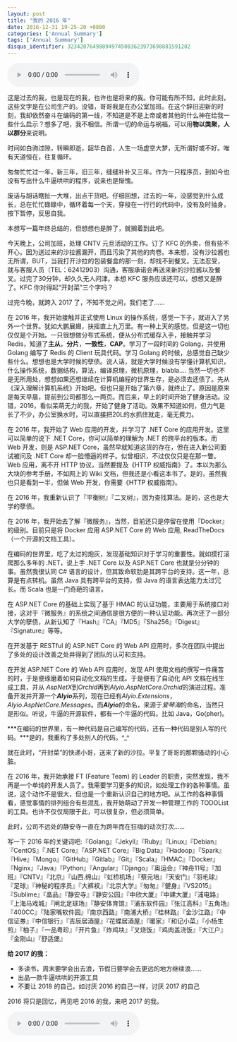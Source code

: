 ```yaml
---
layout: post
title: "我的 2016 年"
date: 2016-12-31 19-25-20 +0800
categories: ['Annual Summary']
tags: ['Annual Summary']
disqus_identifier: 323420764988949745083623973698881591202
---
```


<audio controls autoplay>
  <source src="/assets/audio/hero.mp3" type="audio/mpeg" />
</audio>

这是过去的我，也是现在的我，也许也是将来的我。你可能有所不知，此时此刻，这些文字是在公司生产的。没错，哥哥我是在办公室加班。在这个辞旧迎新的时刻，我却依然奋斗在编码的第一线，不知道是不是上帝或者其他的什么神在给我一些什么启示？想多了吧，我不相信。所谓一切的命运与祸福，可以用**物以类聚，人以群分**来说明。

时间如白驹过隙，转瞬即逝，韶华白首，人生一场虚空大梦，无所谓好或不好。唯有天道恒在，往复循环。

匆匆忙忙过一年，新三年，旧三年，缝缝补补又三年。作为一只程序员，到如今也没有写出什么牛逼哄哄的程序，说来也是惭愧。

废话与胡话瞎扯一大堆，出点干货吧。仔细回想，过去的一年，没感觉到什么成长，总在忙忙碌碌中，循环着每一个天，穿梭在一行行的代码中，没有及时抽身，按下暂停，反思自我。

本想写一篇年终总结的，但想想也是醉了，就搁着到此吧。

今天晚上，公司加班，处理 CNTV 元旦活动的工作。订了 KFC 的外卖，但有些不开心。因为送过来的沙拉酱漏开，而且污染了其他的肉卷。本来想，没有沙拉酱也无所谓，BUT，当我打开沙拉的包装餐盒的那一刻，却找不到餐叉。无法忍受，就与客服人员（TEL：62412903）沟通，客服承诺会再送来新的沙拉酱以及餐叉。过完了30分钟，却久久无人问津。本想 KFC 服务应该还可以，想想又是醉了。KFC 你对得起“开封菜”三个字吗？

过完今晚，就跨入 2017 了，不知不觉之间，我们老了……

在 2016 年，我开始接触并正式使用 Linux 的操作系统，感觉一下子，就进入了另外一个世界。犹如大鹏展翅，扶摇直上九万里。有一种上天的感觉。但是这一切也仅仅是个开始。一只很想做分布式系统，便从分布式缓存入手，接触并学习 Redis，知道了**主从**，**分片**，**一致性**，**CAP**。学习了一段时间的 Golang，并使用 Golang 编写了 Redis 的 Client 玩具代码。学习 Golang 的时候，总感觉自己缺少些什么。想想也是大学时候的孽债。说人话，就是大学时候没有学懂计算机知识，什么操作系统，数据结构，算法，编译原理，微机原理，blabla.... 当然一切也不是无所用处，想想如果还想继续在计算机编程的世界生存，是必须去还债了。先从《深入理解计算机系统》开始吧。但也只是开始了第六章，就终止了。原因是原来是每天早晨，提前到公司都那么一两页。而后来，早上的时间开始了健身活动。没错，2016，看似呆萌无力的我，开始了健身了活动。效果不知道如何，但力气是长了不少，办公室换水时，可以直接把20L的水抓住就走，毫无费力。

在 2016 年，我开始了 Web 应用的开发，并学习了 .NET Core 的应用开发。这里可以简单的说下 .NET Core，你可以简单的理解为 .NET 的跨平台的版本。而 Web 开发，则是 ASP.NET Core，虽然早就知道这货的存在，但在进入新公司面试被问及 .NET Core 却一脸懵逼的样子。似曾相识，不过仅仅只是在那一瞥。Web 应用，离不开 HTTP 协议，当然要提及《HTTP 权威指南》了。本以为那么大块的参考手册，不如网上的 Wiki 文档，但我还是小看这本书了。是的，虽然我也只是看到一半，但做 Web 开发，你需要《HTTP 权威指南》。

在 2016 年，我重新认识了『平衡树』『二叉树』，因为查找算法。是的，这也是大学的孽债。

在 2016 年，我开始去了解『微服务』，当然，目前还只是停留在使用『Docker』的级别。目前只是将 Docker 应用 ASP.NET Core 的 Web 应用, ReadTheDocs （一个开源的文档工具）。

在编码的世界里，吃了太过的炮灰，发现基础知识对于学习的重要性。就如摸打滚爬那么多年的 .NET，说上手 .NET Core 以及 ASP.NET Core 也就是分分钟的事。虽然我很认同 C# 语言的设计，但其致命软肋是其跨平台的支持。这一年，总算是有点转机。虽然 Java 具有跨平台的支持，但 Java 的语言表达能力太过冗长。而 Scala 也是一门奇葩的语言。

在 ASP.NET Core 的基础上实现了基于 HMAC 的认证功能，主要用于系统接口对接，这对于『微服务』的系统之间通信是很方便的一种认证功能。再次还了一部分大学的孽债，从新认知了『Hash』『CA』『MD5』『Sha256』『Digest』『Signature』等等。

在开发基于 RESTful 的 ASP.NET Core 的 Web API 应用时，多次在团队中提出了多处的设计改善之处并得到了团队的认可和支持。

在开发 ASP.NET Core 的 Web API 应用时，发现 API 使用文档的撰写一件痛苦的时，于是便琢磨着如何自动化文档的生成。于是便有了自动化 API 文档在线生成工具，并从 *AspNetX*到*Orchid*再到*Alyio.AspNetCore.Orchid*的演进过程。准备开发并开源一个***Alyio***系列，现在已经有*Alyio.Extensions*，*Alyio.AspNetCore.Messages*。而***Alyio***的命名，来源于*爱琴海*的命名，当然只是形似。听说，牛逼的开源软件，都有一个牛逼的代码。比如 Java，Go(pher)。

***在编码的世界里，有一种代码是自己编写的代码，还有一种代码是别人写的代码。***是的，我重构了多处别人的代码。^_^

就在此时，“开封菜”的快递小哥，送来了新的沙拉。平复了哥哥的那颗骚动的小心脏。

在 2016 年，我开始承接 FT (Feature Team) 的 Leader 的职责，突然发现，我不再是一个单纯的开发人员了。我需要学习更多的知识，如处理工作的各种事情。虽说，这个动作不是很大，但也是一个重新认识自己的地方吧。从工作的各种事情看，感觉事情的排列组合有些混乱，我开始萌动了开发一种管理工作的 TODOList 的工具。也许不仅仅局限于此，可以很复杂，但必须简单。

此时，公司不远处的静安寺一直在为跨年而在狂嗨的动次打次……

写一下 2016 年的关键词吧:『Golang』『Jekyll』『Ruby』『Linux』『Debian』『CentOS』『.NET Core』『ASP.NET Core』『Big Data』『Hadoop』『Spark』『Hive』『Mongo』『GitHub』『Gitlab』『Git』『Scala』『HMAC』『Docker』『Nginx』『Java』『Python』『Angular』『Django』『奥运会』『神舟11号』『加班』『CNTV』『北京』『山西.绵山』『虹桥机场』『蔡元培』『天安门』『羽毛球』『足球』『神秘的程序员』『大裤衩』『北京大学』『匆匆』『健身』『VS2015』『Sublime』『晶品』『静安寺』『静安公园』『中欣大厦』『中建大厦』『浦电路』『上海马戏城』『闸北足球场』『静安体育馆』『浦东软件园』『张江高科』『五角场』『400CC』『陆家嘴软件园』『南京西路』『南浦大桥』『桂林路』『金沙江路』『中信证券』『中信银行』『吉辰居酒屋』『花蝶居酒屋』『暖家』『和记小菜』『小杨生煎』『柚子』『一品粤珍』『开片鱼』『炸鸡块』『叉烧饭』『鸡肉盖浇饭』『大江户』『金刚山』『舒适堡』


**给 2017 的我：**

- 多读书，周末要学会出去浪，节假日要学会去更远的地方继续浪……
- 出品一款牛逼哄哄的开源工具
- 不要让 2018 的自己，如讨厌 2016 的自己一样，讨厌 2017 的自己

2016 将只是回忆，再见吧 2016 的我，来吧 2017 的我。

<audio controls>
  <source src="/assets/audio/zhuimengzhizixin.mp3" type="audio/mpeg" />
</audio>
